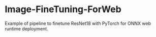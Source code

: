 # Image-FineTuning-ForWeb
Example of pipeline to finetune ResNet18 with PyTorch for ONNX web runtime deployment.
